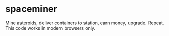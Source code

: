 # spaceminer
Mine asteroids, deliver containers to station, earn money, upgrade. Repeat.
This code works in modern browsers only.
